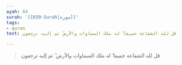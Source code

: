 ```yaml
---
ayah: 44
surah: '[[039-Surah|سورة]]'
tags:
- quran
text: قل لله الشفاعة جميعا ۖ له ملك السماوات والأرض ۖ ثم إليه ترجعون

---
```

> قل لله الشفاعة جميعا ۖ له ملك السماوات والأرض ۖ ثم إليه ترجعون
